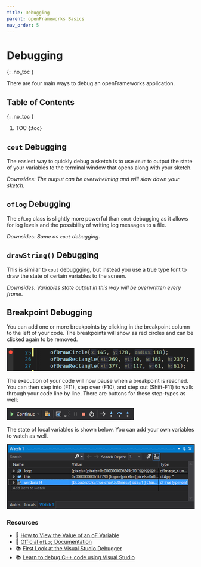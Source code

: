 ```yaml
---
title: Debugging
parent: openFrameworks Basics
nav_order: 5
---
```


<!-- prettier-ignore-start -->

# Debugging
{: .no_toc }

There are four main ways to debug an openFrameworks application.

## Table of Contents
{: .no_toc }

1. TOC
{:toc}

<!-- prettier-ignore-end -->

## `cout` Debugging

The easiest way to quickly debug a sketch is to use `cout` to output the state of your variables to the terminal window that opens along with your sketch.

_Downsides: The output can be overwhelming and will slow down your sketch._

## `ofLog` Debugging

The `ofLog` class is slightly more powerful than `cout` debugging as it allows for log levels and the possibility of writing log messages to a file.

_Downsides: Same as `cout` debugging._

## `drawString()` Debugging

This is similar to `cout` debuggging, but instead you use a true type font to draw the state of certain variables to the screen.

_Downsides: Variables state output in this way will be overwritten every frame._

## Breakpoint Debugging

You can add one or more breakpoints by clicking in the breakpoint column to the left of your code. The breakpoints will show as red circles and can be clicked again to be removed.

![A breakpoint set in Visual Studio](breakpoint.png)

The execution of your code will now pause when a breakpoint is reached. You can then step into (F11), step over (F10), and step out (Shift-F11) to walk through your code line by line. There are buttons for these step-types as well:

![Step Debugger UI](step-buttons.png)

The state of local variables is shown below. You can add your own variables to watch as well.

![Adding a Variable to Watch](watch.png)

### Resources

- 📙 [How to View the Value of an oF Variable](https://openframeworks.cc/learning/01_basics/how_to_view_value/)
- 📗 [Official `ofLog` Documentation](https://openframeworks.cc/documentation/utils/ofLog/)
- 📚 [First Look at the Visual Studio Debugger](https://docs.microsoft.com/en-us/visualstudio/debugger/debugger-feature-tour)
- 📚 [Learn to debug C++ code using Visual Studio](https://docs.microsoft.com/en-us/visualstudio/debugger/getting-started-with-the-debugger-cpp)
